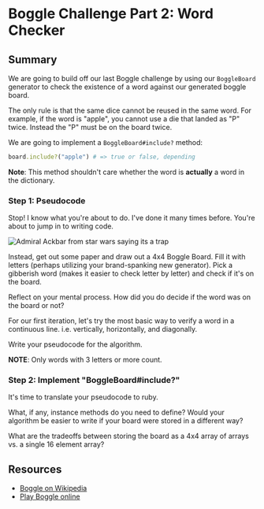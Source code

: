 # Boggle Challenge Part 2: Word Checker

## Summary

We are going to build off our last Boggle challenge by using our `BoggleBoard` generator to check the existence of a word against our generated boggle board.

The only rule is that the same dice cannot be reused in the same word. For example, if the word is "apple", you cannot use a die that landed as "P" twice. Instead the "P" must be on the board twice.

We are going to implement a `BoggleBoard#include?` method:

```ruby
board.include?("apple") # => true or false, depending
```
**Note**: This method shouldn't care whether the word is **actually** a word in the dictionary.

### Step 1: Pseudocode

Stop! I know what you're about to do. I've done it many times before. You're about to jump in to writing code.

![Admiral Ackbar from star wars saying its a trap](http://i.imgur.com/LaJ9Kmo.gif)

Instead, get out some paper and draw out a 4x4 Boggle Board. Fill it with letters (perhaps utilizing your brand-spanking new generator). Pick a gibberish word (makes it easier to check letter by letter) and check if it's on the board.

Reflect on your mental process. How did you do decide if the word was on the board or not?

For our first iteration, let's try the most basic way to verify a word in a continuous line. i.e. vertically, horizontally, and diagonally.

Write your pseudocode for the algorithm.

**NOTE**: Only words with 3 letters or more count.

### Step 2: Implement "BoggleBoard#include?"

It's time to translate your pseudocode to ruby.

What, if any, instance methods do you need to define? Would your algorithm be easier to write if your board were stored in a different way?

What are the tradeoffs between storing the board as a 4x4 array of arrays vs. a single 16 element array?

## Resources

* [Boggle on Wikipedia](http://en.wikipedia.org/wiki/Boggle)
* [Play Boggle online](http://www.wordplays.com/boggle)
